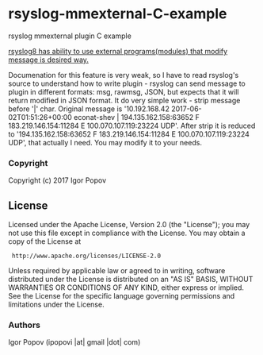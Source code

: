 # rsyslog-mmexternal-C-example
rsyslog mmexternal plugin C example

[rsyslog8 has ability to use external programs(modules) that modify message is desired way.](http://www.rsyslog.com/doc/v8-stable/configuration/modules/mmexternal.html)

Documenation for this feature is very weak, so I have to read rsyslog's source to understand how to write plugin - rsyslog can send message to plugin in different formats: msg, rawmsg, JSON, but expects that it will return modified in JSON format.
It do very simple work - strip message before '|' char.  Original message is '10.192.168.42  2017-06-02T01:51:26+00:00 econat-shev   |  194.135.162.158:63652 F 183.219.146.154:11284 E 100.070.107.119:23224   UDP'. After strip it is reduced to '194.135.162.158:63652 F 183.219.146.154:11284 E 100.070.107.119:23224   UDP', that actually I need. You may modify it to your needs.

### Copyright

  Copyright (c) 2017 Igor Popov

License
-------
   Licensed under the Apache License, Version 2.0 (the "License");
   you may not use this file except in compliance with the License.
   You may obtain a copy of the License at

     http://www.apache.org/licenses/LICENSE-2.0

   Unless required by applicable law or agreed to in writing, software
   distributed under the License is distributed on an "AS IS" BASIS,
   WITHOUT WARRANTIES OR CONDITIONS OF ANY KIND, either express or implied.
   See the License for the specific language governing permissions and
   limitations under the License.

### Authors

  Igor Popov
  (ipopovi |at| gmail |dot| com)
